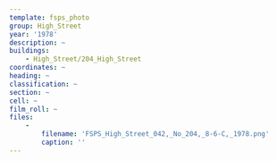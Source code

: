 ```yaml
---
template: fsps_photo
group: High_Street
year: '1978'
description: ~
buildings:
    - High_Street/204_High_Street
coordinates: ~
heading: ~
classification: ~
section: ~
cell: ~
film_roll: ~
files:
    -
        filename: 'FSPS_High_Street_042,_No_204,_8-6-C,_1978.png'
        caption: ''
---
```

